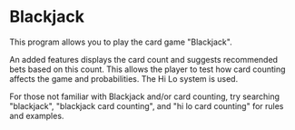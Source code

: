 # Blackjack

This program allows you to play the card game "Blackjack".

An added features displays the card count and suggests recommended bets based on this count.
This allows the player to test how card counting affects the game and probabilities.
The Hi Lo system is used.

For those not familiar with Blackjack and/or card counting, try searching "blackjack", "blackjack card counting", and "hi lo card counting" for rules and examples.
